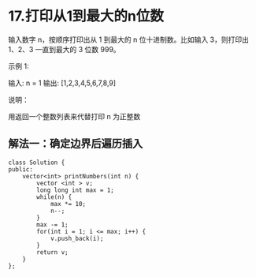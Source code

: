 # 17.打印从1到最大的n位数

输入数字 n，按顺序打印出从 1 到最大的 n 位十进制数。比如输入 3，则打印出 1、2、3 一直到最大的 3 位数 999。

示例 1:

输入: n = 1
输出: [1,2,3,4,5,6,7,8,9]


说明：

用返回一个整数列表来代替打印
n 为正整数

## 解法一：确定边界后遍历插入

```
class Solution {
public:
    vector<int> printNumbers(int n) {
        vector <int > v;
        long long int max = 1;
        while(n) {
            max *= 10;
            n--;
        }
        max -= 1;
        for(int i = 1; i <= max; i++) {
            v.push_back(i);
        }
        return v;
    }
};
```

